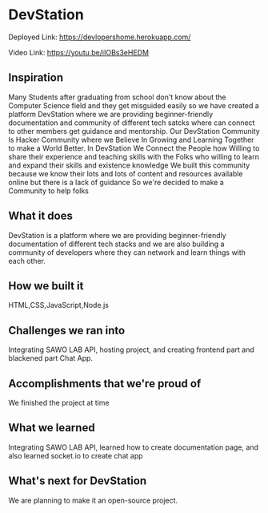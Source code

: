 # DevStation 

Deployed Link: https://devlopershome.herokuapp.com/  

Video Link: https://youtu.be/iIOBs3eHEDM

## Inspiration
Many Students after graduating from school don't know about the Computer Science field and they get misguided easily so we have created a platform DevStation where we are providing beginner-friendly documentation and community of different tech satcks where can connect to other members get guidance and mentorship.
Our DevStation Community Is Hacker Community where we Believe In Growing and Learning Together to make a  World Better. In DevStation We Connect the People how Willing to share their experience and teaching skills with the Folks who willing to learn and expand their skills and existence knowledge
We built this community because we know their lots and lots of content and resources available online but there is a lack of guidance
So we're decided to make a Community to help folks
## What it does
DevStation is a platform where we are providing beginner-friendly documentation of different tech stacks and we are also building a community of developers where they can network and learn things with each other.

## How we built it
HTML,CSS,JavaScript,Node.js

## Challenges we ran into
 Integrating SAWO LAB API, hosting project, and creating frontend part and blackened part Chat App. 

## Accomplishments that we're proud of
We finished the project at time

## What we learned
Integrating SAWO LAB API, learned how to create documentation page, and also learned socket.io to create chat app

## What's next for DevStation
We are planning to make it an open-source project.
